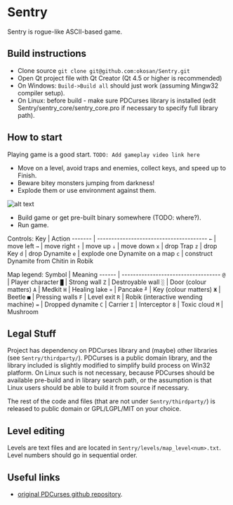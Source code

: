 # Sentry

Sentry is rogue-like ASCII-based game.

## Build instructions
* Clone source ```git clone git@github.com:okosan/Sentry.git```
* Open Qt project file with Qt Creator (Qt 4.5 or higher is recommended)
* On Windows: ```Build->Build all``` should just work (assuming Mingw32 compiler setup).
* On Linux: before build - make sure PDCurses library is installed (edit Sentry/sentry_core/sentry_core.pro if necessary to specify full library path).

## How to start
Playing game is a good start.
```TODO: Add gameplay video link here```

* Move on a level, avoid traps and enemies, collect keys, and speed up to Finish.
* Beware bitey monsters jumping from darkness!
* Explode them or use environment against them.

![alt text](doc/screen_example.png)

* Build game or get pre-built binary somewhere (TODO: where?).
* Run game.

Controls:
Key     | Action
------- | ---------------------------------------
```←``` | move left
```→``` | move right
```↑``` | move up
```↓``` | move down
```x``` | drop Trap
```z``` | drop Key
```d``` | drop Dynamite
```e``` | explode one Dynamite on a map
```c``` | construct Dynamite from Chitin in Robik

Map legend:
Symbol | Meaning
------ | -----------------------------------
`@`    | Player character
`█`    | Strong wall
`Z`    | Destroyable wall
`░`    | Door (colour matters)
`A`    | Medkit
`H`    | Healing lake
`¤`    | Pancake
`╜`    | Key (colour matters)
`Ж`    | Beetle
`■`    | Pressing walls
`F`    | Level exit
`R`    | Robik (interactive wending machine)
`=`    | Dropped dynamite
`C`    | Carrier
`I`    | Interceptor
`8`    | Toxic cloud
`M`    | Mushroom

## Legal Stuff
Project has dependency on PDCurses library and (maybe) other libraries (see ```Sentry/thirdparty/```).
PDCurses is a public domain library, and the library included is slightly modified to simplify build process on Win32 platform. On Linux such is not necessary, because PDCurses should be available pre-build and in library search path, or the assumption is that Linux users should be able to build it from source if necessary.

The rest of the code and files (that are not under ```Sentry/thirdparty/```) is released to public domain or GPL/LGPL/MIT on your choice.

## Level editing
Levels are text files and are located in ```Sentry/levels/map_level<num>.txt```. Level numbers should go in sequential order.

## Useful links
* [original PDCurses github repository](https://github.com/wmcbrine/PDCurses/tree/master/pdcurses).



